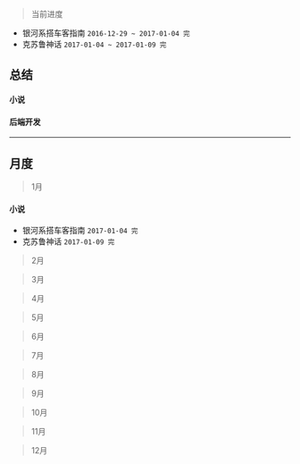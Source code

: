 > 当前进度

* 银河系搭车客指南 `2016-12-29 ~ 2017-01-04 完`
* 克苏鲁神话 `2017-01-04 ~ 2017-01-09 完`

## 总结

#### 小说

#### 后端开发

--- 

## 月度

> 1月

#### 小说

* 银河系搭车客指南 `2017-01-04 完`
* 克苏鲁神话 `2017-01-09 完`

> 2月

> 3月

> 4月

> 5月

> 6月

> 7月

> 8月

> 9月

> 10月

> 11月

> 12月
